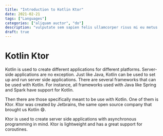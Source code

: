 ```yaml
---
title: "Introduction to Kotlin Ktor"
date: 2021-02-21
tags: ["Languages"]
categories: ["aliquam auctor", "do"]
description: "vulputate sem sapien felis ullamcorper risus mi eu metus integer posuere fermentum"
draft: true
---
```


# Kotlin Ktor
Kotlin is used to create different applications for different platforms. Server-side applications are no exception. Just like Java, Kotlin can be used to set up and run server side applications. There are several frameworks that can be used with Kotlin. For instance, all frameworks used with Java like Spring and Spark have support for Kotlin.

Then there are those specifically meant to be use with Kotlin. One of them is Ktor. Ktor was created by Jetbrains, the same open source company that brought us Kotlin 😄.

Ktor is used to create server side applications with asynchronous programming in mind. Ktor is lightweight and has a great support for coroutines.